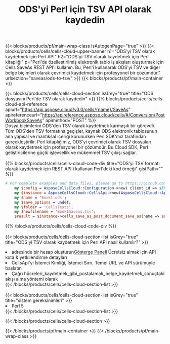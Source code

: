 ﻿---
title:  ODS'yi Perl için TSV API olarak kaydedin
description:  Microsoft Excel ve OpenOffice Hesaplama için Bulut API'leri ve SDK'lar Elektronik tabloyu diğer biçim dosyasına dönüştürün.
url: /tr/perl/saveas/ods-to-tsv/
---
{{< blocks/products/pf/main-wrap-class isAutogenPage="true" >}}
{{< blocks/products/cells/cells-cloud-upper-banner h1="ODS\'yi TSV olarak kaydetmek için Perl API" h2="ODS\'yi TSV olarak kaydetmek için Perl kitaplığı" p="Perl\'de özelleştirilmiş elektronik tablo iş akışları oluşturmak için Cells SaveAs REST API\'i kullanın. Bu, Perl\'i kullanarak ODS\'yi TSV ve diğer belge biçimleri olarak çevrimiçi kaydetmek için profesyonel bir çözümdür." urlsection="saveas/ods-to-tsv/" >}}
{{< blocks/products/pf/main-container >}}

{{< blocks/products/cells/cells-cloud-section isGrey="true" title="ODS dosyasını Perl\'de TSV olarak kaydedin" >}}
{{% blocks/products/cells/cells-cloud-api-reference apiurl="https://api.aspose.cloud/v3.0/cells/{name}/SaveAs" apireferenceurl="https://apireference.aspose.cloud/cells/#/Conversion/PostWorkbookSaveAs" apimethod="POST" %}}
<br/>
Dosya biçimlerini ODS'den TSV olarak kaydetmek karmaşık bir görevdir. Tüm ODS'den TSV formatına geçişler, kaynak ODS elektronik tablosunun ana yapısal ve mantıksal içeriği korunurken Perl SDK'mız tarafından gerçekleştirilir. Perl kitaplığımız, ODS'yi çevrimiçi olarak TSV dosyaları olarak kaydetmek için profesyonel bir çözümdür. Bu Cloud SDK, Perl geliştiricilerine güçlü işlevsellik ve mükemmel TSV çıkışı sağlar.
<br/>
<br/>
{{% blocks/products/cells/cells-cloud-code-div title="ODS\'yi TSV formatı olarak kaydetmek için REST API\'i kullanan Perl\'deki kod örneği" gistPath="" %}}
  
```perl
# For complete examples and data files, please go to https://github.com/aspose-cells-cloud/aspose-cells-cloud-perl/
    my $config = AsposeCellsCloud::Configuration->new( client_id => $ENV{'ProductClientId'}, client_secret => $ENV{'ProductClientSecret'});
    my $instance = AsposeCellsCloud::CellsApi->new(AsposeCellsCloud::ApiClient->new( $config));
    my $name = 'Book1.ods';
    my $save_options = undef;
    my $folder = 'CellsTests';
    my $newfilename = 'Book1Saveas.tsv';
    $result = $instance->cells_save_as_post_document_save_as(name => $name,save_options => $save_options, newfilename => $newfilename, folder => $folder);
```
  
{{% /blocks/products/cells/cells-cloud-code-div %}}
<br/>
<br/>
{{< blocks/products/cells/cells-cloud-section-list isGrey="true" title="ODS\'yi TSV olarak kaydetmek için Perl API nasıl kullanılır?" >}}
<li> adresinde bir hesap oluşturun<a href="https://dashboard.aspose.cloud/">Gösterge Paneli</a> Ücretsiz almak için API kota & yetkilendirme detayları</li>
<li>CellsApi'yi İstemci Kimliği, İstemci Sırrı, Temel URL ve API sürümüyle başlatın</li>
<li>Çağrı hücreleri_kaydetmek_gibi_postalamak_belge_kaydetmek_sonuçtaki akışı alma yöntemi olarak</li>
{{< /blocks/products/cells/cells-cloud-section-list >}}
<br/>
<br/>
{{< blocks/products/cells/cells-cloud-section-list isGrey="true" title="sistem gereksinimleri" >}}
<li>Perl 5</li>
{{< /blocks/products/cells/cells-cloud-section-list >}}

{{< /blocks/products/cells/cells-cloud-section >}}

{{< /blocks/products/pf/main-container >}}
{{< /blocks/products/pf/main-wrap-class >}}
